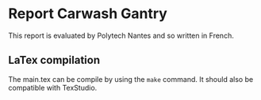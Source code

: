 # Report Carwash Gantry
This report is evaluated by Polytech Nantes and so written in French.

## LaTex compilation
The main.tex can be compile by using the ``make`` command. It should also be compatible with TexStudio.